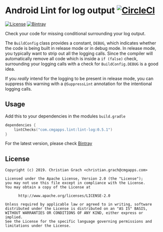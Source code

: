 # Android Lint for log output [![CircleCI](https://circleci.com/gh/chrimaeon/lint-logdebug.svg?style=svg)](https://circleci.com/gh/chrimaeon/lint-logdebug)

[![License](https://img.shields.io/badge/license-Apache%202-blue.svg?style=for-the-badge)](https://www.apache.org/licenses/LICENSE-2.0)
[![Bintray](https://img.shields.io/bintray/v/chrimaeon/maven/com.cmgapps.lint%3Alint-logdebug.svg?style=for-the-badge)](https://bintray.com/chrimaeon/maven/com.cmgapps.lint%3Alint-logdebug)

Check your code for missing conditional surrounding your log output.

The `BuildConfig` class provides a constant, `DEBUG`, which indicates whether the code is being built in release mode
or in debug mode. In release mode, you typically want to strip out all the logging calls. Since the compiler will
automatically remove all code which is inside a `if (false)` check, surrounding your logging calls with a check for 
`BuildConfig.DEBUG` is a good idea.

If you *really* intend for the logging to be present in release mode, you can suppress this warning with a `@SuppressLint`
annotation for the intentional logging calls.

## Usage

Add this to your dependencies in the modules `build.gradle`

```kotlin
dependencies {
    lintChecks("com.cmgapps.lint:lint-log:0.5.1")
}
```
For the latest version, please check [Bintray](https://bintray.com/chrimaeon/maven/com.cmgapps.lint%3Alint-log/_latestVersion)

## License

```text
Copyright (c) 2019. Christian Grach <christian.grach@cmgapps.com>

Licensed under the Apache License, Version 2.0 (the "License");
you may not use this file except in compliance with the License.
You may obtain a copy of the License at

      http://www.apache.org/licenses/LICENSE-2.0

Unless required by applicable law or agreed to in writing, software
distributed under the License is distributed on an "AS IS" BASIS,
WITHOUT WARRANTIES OR CONDITIONS OF ANY KIND, either express or implied.
See the License for the specific language governing permissions and
limitations under the License.
```
